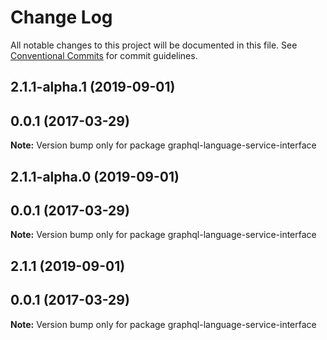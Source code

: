# Change Log

All notable changes to this project will be documented in this file.
See [Conventional Commits](https://conventionalcommits.org) for commit guidelines.

## 2.1.1-alpha.1 (2019-09-01)



## 0.0.1 (2017-03-29)

**Note:** Version bump only for package graphql-language-service-interface





## 2.1.1-alpha.0 (2019-09-01)



## 0.0.1 (2017-03-29)

**Note:** Version bump only for package graphql-language-service-interface





## 2.1.1 (2019-09-01)



## 0.0.1 (2017-03-29)

**Note:** Version bump only for package graphql-language-service-interface

